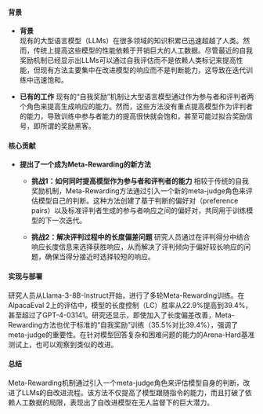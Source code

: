 #### 背景
- **背景**       
    现有的大型语言模型（LLMs）在很多领域的知识积累已迅速超越了人类。然而，传统上提高这些模型的性能依赖于开销巨大的人工数据。尽管最近的自我奖励机制已经显示出LLMs可以通过自我评估而不是依赖人类标记来提高性能，但现有方法主要集中在改进模型的响应而不是判断能力，这导致在迭代训练中迅速饱和。

- **已有的工作**
    现有的“自我奖励”机制让大型语言模型通过作为参与者和评判者两个角色来提高生成响应的能力。然而，这些方法没有重点提高模型作为评判者的能力，导致训练中参与者能力的提高很快就会饱和，甚至可能过拟合奖励信号，即所谓的奖励黑客。

#### 核心贡献
- **提出了一个成为Meta-Rewarding的新方法**
    - **挑战1：如何同时提高模型作为参与者和评判者的能力**
        相较于传统的自我奖励机制，Meta-Rewarding方法通过引入一个新的meta-judge角色来评估模型自己的判断。这种方法创建了基于判断的偏好对（preference pairs）以及标准评判者生成的参与者响应之间的偏好对，共同用于训练模型的下一次迭代。

    - **挑战2：解决评判过程中的长度偏差问题**
        研究人员通过在评判得分中结合响应长度信息来选择获胜响应，从而解决了评判倾向于偏好较长响应的问题，确保当得分接近时选择较短的响应。

#### 实现与部署
研究人员从Llama-3-8B-Instruct开始，进行了多轮Meta-Rewarding训练。在AlpacaEval 2上的评估中，模型的长度控制（LC）胜率从22.9%提高到39.4%，甚至超过了GPT-4-03141。研究还显示，即使加入了长度偏差改善，Meta-Rewarding方法也优于标准的“自我奖励”训练（35.5%对比39.4%），强调了meta-judge的重要性。在针对模型回答复杂和困难问题的能力的Arena-Hard基准测试上，也可以观察到类似的改进。

#### 总结
Meta-Rewarding机制通过引入一个meta-judge角色来评估模型自身的判断，改进了LLMs的自改进流程。该方法不仅提高了模型跟随指令的能力，而且打破了依赖人工数据的局限，表现出了自改进模型在无人监督下的巨大潜力。